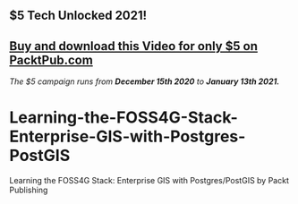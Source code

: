 ## $5 Tech Unlocked 2021!
[Buy and download this Video for only $5 on PacktPub.com](https://www.packtpub.com/product/learning-the-foss4g-stack-enterprise-gis-with-postgres-and-postgis-video/9781800201958)
-----
*The $5 campaign         runs from __December 15th 2020__ to __January 13th 2021.__*

# Learning-the-FOSS4G-Stack-Enterprise-GIS-with-Postgres-PostGIS
Learning the FOSS4G Stack: Enterprise GIS with Postgres/PostGIS by Packt Publishing
